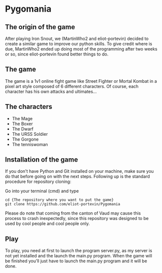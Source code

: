 # Pygomania
## The origin of the game
After playing Iron Snout, we (MartinWho2 and eliot-portevin) decided to create a similar game to improve our python skills. To give credit where is due, MartinWho2 ended up doing most of the programming after two weeks or so, since eliot-portevin found better things to do.

## The game

The game is a 1v1 online fight game like Street Fighter or Mortal Kombat in a pixel art style composed of 6 different characters. Of course, each character has his own attacks and ultimates...

## The characters

- The Mage 
- The Boxer
- The Dwarf
- The URSS Soldier
- The Gorgone
- The tenniswoman

## Installation of the game 

If you don't have Python and Git installed on your machine, make sure you do that before going on with the next steps. Following up is the standard procedure for repository cloning:

Go into your terminal (cmd) and type 
```
cd {The repository where you want to put the game} 
git clone https://github.com/eliot-portevin/Pygomania
```

Please do note that coming from the canton of Vaud may cause this process to crash inexpectedly, since this repository was designed to be used by cool people and cool people only.

## Play

To play, you need at first to launch the program server.py, as my server is not yet installed and the launch the main.py program.
When the game will be finished you'll just have to launch the main.py program and it will be done.
